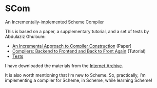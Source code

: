 # SCom

An Incrementally-implemented Scheme Compiler

This is based on a paper, a supplementary tutorial, and a set of tests by Abdulaziz Ghuloum:

- [An Incremental Approach to Compiler Construction](./docs/11-ghuloum.pdf) (Paper)
- [Compilers: Backend to Frontend and Back to Front Again](./docs/compilers-tutorial-2006-09-16.pdf) (Tutorial)
- [Tests](./tests/)

I have downloaded the materials from the [Internet Archive](https://web.archive.org/web/20110310092701/http://www.cs.indiana.edu/~aghuloum/).

It is also worth mentioning that I’m new to Scheme. So, practically, I’m implementing a compiler for Scheme, in Scheme, while learning Scheme!
